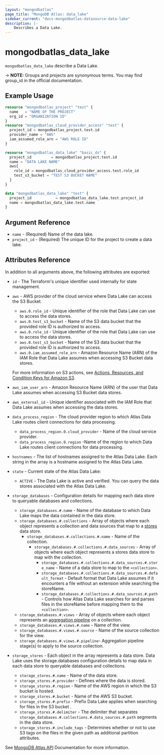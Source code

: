 ```yaml
---
layout: "mongodbatlas"
page_title: "MongoDB Atlas: data_lake"
sidebar_current: "docs-mongodbatlas-datasource-data-lake"
description: |-
    Describes a Data Lake.
---
```


# mongodbatlas_data_lake

`mongodbatlas_data_lake` describe a Data Lake.

-> **NOTE:** Groups and projects are synonymous terms. You may find group_id in the official documentation.

## Example Usage

```terraform
resource "mongodbatlas_project" "test" {
  name   = "NAME OF THE PROJECT"
  org_id = "ORGANIZATION ID"
}
resource "mongodbatlas_cloud_provider_access" "test" {
  project_id = mongodbatlas_project.test.id
  provider_name = "AWS"
  iam_assumed_role_arn = "AWS ROLE ID"
}

resource "mongodbatlas_data_lake" "basic_ds" {
  project_id         = mongodbatlas_project.test.id
  name = "DATA LAKE NAME"
  aws{
    role_id = mongodbatlas_cloud_provider_access.test.role_id
    test_s3_bucket = "TEST S3 BUCKET NAME"
  }
}

data "mongodbatlas_data_lake" "test" {
  project_id           = mongodbatlas_data_lake.test.project_id
  name = mongodbatlas_data_lake.test.name
}
```

## Argument Reference

* `name` - (Required) Name of the data lake.
* `project_id` - (Required) The unique ID for the project to create a data lake.

## Attributes Reference

In addition to all arguments above, the following attributes are exported:

* `id` - The Terraform's unique identifier used internally for state management.
* `aws` - AWS provider of the cloud service where Data Lake can access the S3 Bucket.
    * `aws.0.role_id` - Unique identifier of the role that Data Lake can use to access the data stores.
    * `aws.0.test_s3_bucket` - Name of the S3 data bucket that the provided role ID is authorized to access.
    * `aws.0.role_id` - Unique identifier of the role that Data Lake can use to access the data stores.
    * `aws.0.test_s3_bucket` - Name of the S3 data bucket that the provided role ID is authorized to access.
    * `aws.0.iam_assumed_role_arn` - Amazon Resource Name (ARN) of the IAM Role that Data Lake assumes when accessing S3 Bucket data stores.

  For more information on S3 actions, see [Actions, Resources, and Condition Keys for Amazon S3](https://docs.aws.amazon.com/service-authorization/latest/reference/list_amazons3.html).

* `aws_iam_user_arn` - Amazon Resource Name (ARN) of the user that Data Lake assumes when accessing S3 Bucket data stores.
* `aws_external_id` - Unique identifier associated with the IAM Role that Data Lake assumes when accessing the data stores.

* `data_process_region` - The cloud provider region to which Atlas Data Lake routes client connections for data processing.
    * `data_process_region.0.cloud_provider` - Name of the cloud service provider.
    * `data_process_region.0.region` -Name of the region to which Data Lake routes client connections for data processing.
* `hostnames` - The list of hostnames assigned to the Atlas Data Lake. Each string in the array is a hostname assigned to the Atlas Data Lake.
* `state` - Current state of the Atlas Data Lake:
    * `ACTIVE` - The Data Lake is active and verified. You can query the data stores associated with the Atlas Data Lake.
* `storage_databases` - Configuration details for mapping each data store to queryable databases and collections.
    * `storage_databases.#.name` - Name of the database to which Data Lake maps the data contained in the data store.
    * `storage_databases.#.collections` -     Array of objects where each object represents a collection and data sources that map to a [stores](https://docs.mongodb.com/datalake/reference/format/data-lake-configuration#mongodb-datalakeconf-datalakeconf.stores) data store.
        * `storage_databases.#.collections.#.name` - Name of the collection.
            * `storage_databases.#.collections.#.data_sources` -     Array of objects where each object represents a stores data store to map with the collection.
                * `storage_databases.#.collections.#.data_sources.#.store_name` -     Name of a data store to map to the `<collection>`.
                * `storage_databases.#.collections.#.data_sources.#.default_format` - Default format that Data Lake assumes if it encounters a file without an extension while searching the storeName.
                * `storage_databases.#.collections.#.data_sources.#.path` - Controls how Atlas Data Lake searches for and parses files in the storeName before mapping them to the `<collection>`.
    * `storage_databases.#.views` -     Array of objects where each object represents an [aggregation pipeline](https://docs.mongodb.com/manual/core/aggregation-pipeline/#id1) on a collection.
    * `storage_databases.#.views.#.name` - Name of the view.
    * `storage_databases.#.views.#.source` -  Name of the source collection for the view.
    * `storage_databases.#.views.#.pipeline`- Aggregation pipeline stage(s) to apply to the source collection.
* `storage_stores` - Each object in the array represents a data store. Data Lake uses the storage.databases configuration details to map data in each data store to queryable databases and collections.
    * `storage_stores.#.name` - Name of the data store.
    * `storage_stores.#.provider` - Defines where the data is stored.
    * `storage_stores.#.region` - Name of the AWS region in which the S3 bucket is hosted.
    * `storage_stores.#.bucket` - Name of the AWS S3 bucket.
    * `storage_stores.#.prefix` - Prefix Data Lake applies when searching for files in the S3 bucket .
    * `storage_stores.#.delimiter` - The delimiter that separates `storage_databases.#.collections.#.data_sources.#.path` segments in the data store.
    * `storage_stores.#.include_tags` - Determines whether or not to use S3 tags on the files in the given path as additional partition attributes.
    
See [MongoDB Atlas API](https://docs.mongodb.com/datalake/reference/api/dataLakes-get-one-tenant) Documentation for more information.